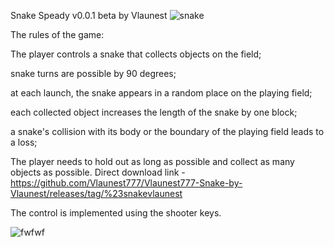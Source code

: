 Snake Speady v0.0.1 beta by Vlaunest
![snake](https://github.com/Vlaunest777/Vlaunest777-Snake-by-Vlaunest/assets/143882217/44863f09-9954-472c-b1c1-cac29ea1d363)

The rules of the game:

The player controls a snake that collects objects on the field;

snake turns are possible by 90 degrees;

at each launch, the snake appears in a random place on the playing field;

each collected object increases the length of the snake by one block;

a snake's collision with its body or the boundary of the playing field leads to a loss;

The player needs to hold out as long as possible and collect as many objects as possible.
Direct download link - https://github.com/Vlaunest777/Vlaunest777-Snake-by-Vlaunest/releases/tag/%23snakevlaunest

The control is implemented using the shooter keys.



![fwfwf](https://github.com/Vlaunest777/Vlaunest777-Snake-by-Vlaunest/assets/143882217/320d86da-5998-437d-a558-3945d48f1a3c)
